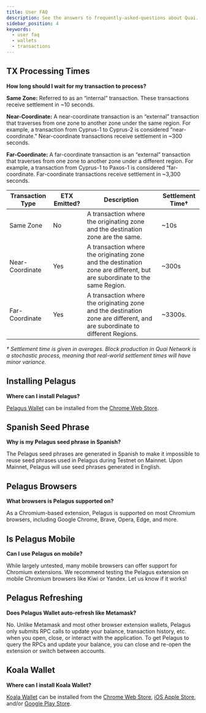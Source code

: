 ```yaml
---
title: User FAQ
description: See the answers to frequently-asked-questions about Quai.
sidebar_position: 4
keywords:
  - user faq
  - wallets
  - transactions
---
```


## TX Processing Times

**How long should I wait for my transaction to process?**

**Same Zone:** Referred to as an “internal” transaction. These transactions receive settlement in ~10 seconds.

**Near-Coordinate:** A near-coordinate transaction is an “external” transaction that traverses from one zone to another zone under the same region. For example, a transaction from Cyprus-1 to Cyprus-2 is considered “near-coordinate.” Near-coordinate transactions receive settlement in ~300 seconds.

**Far-Coordinate:** A far-coordinate transaction is an “external” transaction that traverses from one zone to another zone under a different region. For example, a transaction from Cyprus-1 to Paxos-1 is considered “far-coordinate. Far-coordinate transactions receive settlement in ~3,300 seconds.

| Transaction Type | ETX Emitted? | Description                                                                                                                | Settlement Time† |
| ---------------- | ------------ | -------------------------------------------------------------------------------------------------------------------------- | ---------------- |
| Same Zone        | No           | A transaction where the originating zone and the destination zone are the same.                                            | ~10s             |
| Near-Coordinate  | Yes          | A transaction where the originating zone and the destination zone are different, but are subordinate to the same Region.   | ~300s            |
| Far-Coordinate   | Yes          | A transaction where the originating zone and the destination zone are different, and are subordinate to different Regions. | ~3300s.          |

_† Settlement time is given in averages. Block production in Quai Network is a stochastic process, meaning that real-world settlement times will have minor variance._

## Installing Pelagus

**Where can I install Pelagus?**

[Pelagus Wallet](https://pelaguswallet.io/) can be installed from the [Chrome Web Store](https://chrome.google.com/webstore/detail/pelagus/gaegollnpijhedifeeeepdoffkgfcmbc).

## Spanish Seed Phrase

**Why is my Pelagus seed phrase in Spanish?**

The Pelagus seed phrases are generated in Spanish to make it impossible to reuse seed phrases used in Pelagus during Testnet on Mainnet. Upon Mainnet, Pelagus will use seed phrases generated in English.

## Pelagus Browsers

**What browsers is Pelagus supported on?**

As a Chromium-based extension, Pelagus is supported on most Chromium browsers, including Google Chrome, Brave, Opera, Edge, and more.

## Is Pelagus Mobile

**Can I use Pelagus on mobile?**

While largely untested, many mobile browsers can offer support for Chromium extensions. We recommend testing the Pelagus extension on mobile Chromium browsers like Kiwi or Yandex. Let us know if it works!

## Pelagus Refreshing

**Does Pelagus Wallet auto-refresh like Metamask?**

No. Unlike Metamask and most other browser extension wallets, Pelagus only submits RPC calls to update your balance, transaction history, etc. when you open, close, or interact with the application. To get Pelagus to query the RPCs and update your balance, you can close and re-open the extension or switch between accounts.

## Koala Wallet

**Where can I install Koala Wallet?**

[Koala Wallet](https://koalawallet.io/) can be installed from the [Chrome Web Store](https://chrome.google.com/webstore/detail/koala-wallet/lnnnmfcpbkafcpgdilckhmhbkkbpkmid), [iOS Apple Store](https://apps.apple.com/us/app/koala-wallet/id1627486259), and/or [Google Play Store](https://play.google.com/store/apps/details?id=com.eucalyptuslabs.kowallet).
